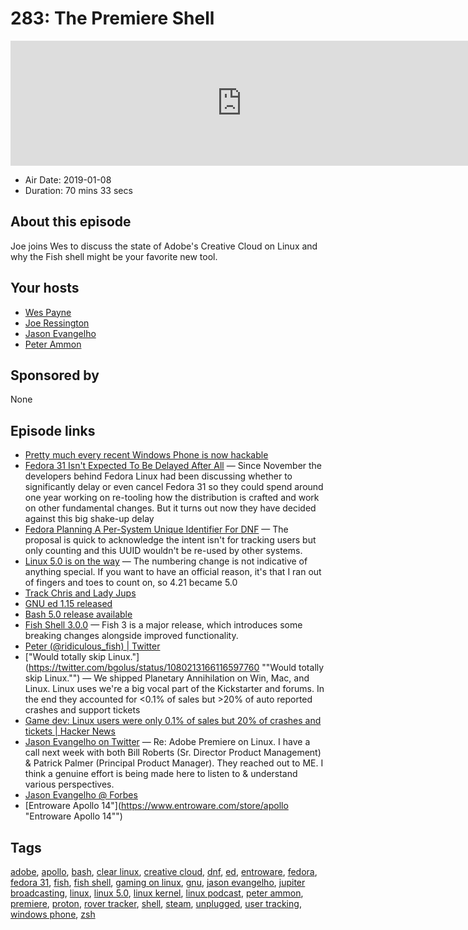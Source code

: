 # 283: The Premiere Shell

<iframe src="https://player.fireside.fm/v2/RUkczH-V+vgj_ARNp?theme=dark" width="740" height="200" frameborder="0" scrolling="no"></iframe>

* Air Date: 2019-01-08
* Duration: 70 mins 33 secs

## About this episode

Joe joins Wes to discuss the state of Adobe's Creative Cloud on Linux and why the Fish shell might be your favorite new tool.

## Your hosts
* [Wes Payne](https://linuxunplugged.com/hosts/wes)
* [Joe Ressington](https://linuxunplugged.com/hosts/joe)
* [Jason Evangelho](https://linuxunplugged.com/guests/jason)
* [Peter Ammon](https://linuxunplugged.com/guests/peterammon)

## Sponsored by

None



## Episode links

  * [Pretty much every recent Windows Phone is now hackable](https://liliputing.com/2019/01/pretty-much-every-recent-windows-phone-is-now-hackable.html "Pretty much every recent Windows Phone is now hackable")
  * [Fedora 31 Isn't Expected To Be Delayed After All](https://www.phoronix.com/scan.php?page=news_item&px=Fedora-31-No-Delayed-Release "Fedora 31 Isn't Expected To Be Delayed After All") — Since November the developers behind Fedora Linux had been discussing whether to significantly delay or even cancel Fedora 31 so they could spend around one year working on re-tooling how the distribution is crafted and work on other fundamental changes. But it turns out now they have decided against this big shake-up delay
  * [Fedora Planning A Per-System Unique Identifier For DNF](https://www.phoronix.com/scan.php?page=news_item&px=Fedora-DNF-UUID-User-Proposal "Fedora Planning A Per-System Unique Identifier For DNF") — The proposal is quick to acknowledge the intent isn't for tracking users but only counting and this UUID wouldn't be re-used by other systems.
  * [Linux 5.0 is on the way](https://www.zdnet.com/article/linux-5-is-on-the-way/ "Linux 5.0 is on the way") — The numbering change is not indicative of anything special. If you want to have an official reason, it's that I ran out of fingers and toes to count on, so 4.21 became 5.0
  * [Track Chris and Lady Jups](https://www.jupiterbroadcasting.com/show/rover-log/ "Track Chris and Lady Jups")
  * [GNU ed 1.15 released](http://lists.gnu.org/archive/html/info-gnu/2019-01/msg00003.html "GNU ed 1.15 released")
  * [Bash 5.0 release available](http://lists.gnu.org/archive/html/bug-bash/2019-01/msg00063.html "Bash 5.0 release available")
  * [Fish Shell 3.0.0](https://github.com/fish-shell/fish-shell/releases/tag/3.0.0 "Fish Shell 3.0.0") — Fish 3 is a major release, which introduces some breaking changes alongside improved functionality.
  * [Peter (@ridiculous_fish) | Twitter](https://twitter.com/ridiculous_fish "Peter \(@ridiculous_fish\) | Twitter")
  * ["Would totally skip Linux."](https://twitter.com/bgolus/status/1080213166116597760 ""Would totally skip Linux."") — We shipped Planetary Annihilation on Win, Mac, and Linux. Linux uses we're a big vocal part of the Kickstarter and forums. In the end they accounted for <0.1% of sales but >20% of auto reported crashes and support tickets
  * [Game dev: Linux users were only 0.1% of sales but 20% of crashes and tickets | Hacker News](https://news.ycombinator.com/item?id=18845205 "Game dev: Linux users were only 0.1% of sales but 20% of crashes and tickets | Hacker News")
  * [Jason Evangelho on Twitter](https://twitter.com/killyourfm/status/1073580142533009414 "Jason Evangelho on Twitter") — Re: Adobe Premiere on Linux. I have a call next week with both Bill Roberts (Sr. Director Product Management) & Patrick Palmer (Principal Product Manager). They reached out to ME. I think a genuine effort is being made here to listen to & understand various perspectives.
  * [Jason Evangelho @ Forbes](https://www.forbes.com/sites/jasonevangelho/ "Jason Evangelho @ Forbes")
  * [Entroware Apollo 14"](https://www.entroware.com/store/apollo "Entroware Apollo 14"")



## Tags

[adobe](https://linuxunplugged.com/tags/adobe), [apollo](https://linuxunplugged.com/tags/apollo), [bash](https://linuxunplugged.com/tags/bash), [clear linux](https://linuxunplugged.com/tags/clear%20linux), [creative cloud](https://linuxunplugged.com/tags/creative%20cloud), [dnf](https://linuxunplugged.com/tags/dnf), [ed](https://linuxunplugged.com/tags/ed), [entroware](https://linuxunplugged.com/tags/entroware), [fedora](https://linuxunplugged.com/tags/fedora), [fedora 31](https://linuxunplugged.com/tags/fedora%2031), [fish](https://linuxunplugged.com/tags/fish), [fish shell](https://linuxunplugged.com/tags/fish%20shell), [gaming on linux](https://linuxunplugged.com/tags/gaming%20on%20linux), [gnu](https://linuxunplugged.com/tags/gnu), [jason evangelho](https://linuxunplugged.com/tags/jason%20evangelho), [jupiter broadcasting](https://linuxunplugged.com/tags/jupiter%20broadcasting), [linux](https://linuxunplugged.com/tags/linux), [linux 5.0](https://linuxunplugged.com/tags/linux%205.0), [linux kernel](https://linuxunplugged.com/tags/linux%20kernel), [linux podcast](https://linuxunplugged.com/tags/linux%20podcast), [peter ammon](https://linuxunplugged.com/tags/peter%20ammon), [premiere](https://linuxunplugged.com/tags/premiere), [proton](https://linuxunplugged.com/tags/proton), [rover tracker](https://linuxunplugged.com/tags/rover%20tracker), [shell](https://linuxunplugged.com/tags/shell), [steam](https://linuxunplugged.com/tags/steam), [unplugged](https://linuxunplugged.com/tags/unplugged), [user tracking](https://linuxunplugged.com/tags/user%20tracking), [windows phone](https://linuxunplugged.com/tags/windows%20phone), [zsh](https://linuxunplugged.com/tags/zsh)